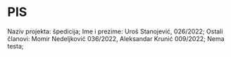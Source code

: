 # PIS
Naziv projekta: špedicija;
Ime i prezime: Uroš Stanojević, 026/2022;
Ostali članovi: Momir Nedeljković 036/2022, Aleksandar Krunić 009/2022;
Nema testa;
